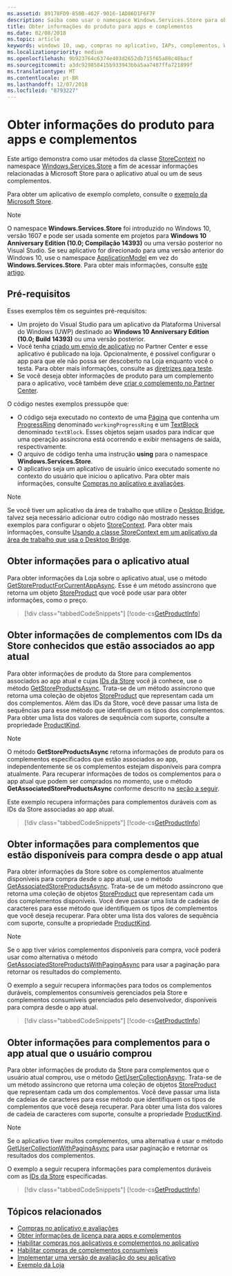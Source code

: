 ```yaml
---
ms.assetid: 89178FD9-850B-462F-9016-1AD86D1F6F7F
description: Saiba como usar o namespace Windows.Services.Store para obter informações de produto relacionados à Loja para o aplicativo atual ou um de seus complementos.
title: Obter informações do produto para apps e complementos
ms.date: 02/08/2018
ms.topic: article
keywords: windows 10, uwp, compras no aplicativo, IAPs, complementos, Windows.Services.Store
ms.localizationpriority: medium
ms.openlocfilehash: 9b923764c6374e403d2652db715f65a80c48bacf
ms.sourcegitcommit: a3dc929858415b933943bba5aa7487ffa721899f
ms.translationtype: MT
ms.contentlocale: pt-BR
ms.lasthandoff: 12/07/2018
ms.locfileid: "8793227"
---
```

# <a name="get-product-info-for-apps-and-add-ons"></a>Obter informações do produto para apps e complementos

Este artigo demonstra como usar métodos da classe [StoreContext](https://msdn.microsoft.com/library/windows/apps/windows.services.store.storecontext.aspx) no namespace [Windows.Services.Store](https://msdn.microsoft.com/library/windows/apps/windows.services.store.aspx) a fim de acessar informações relacionadas à Microsoft Store para o aplicativo atual ou um de seus complementos.

Para obter um aplicativo de exemplo completo, consulte o [exemplo da Microsoft Store](https://github.com/Microsoft/Windows-universal-samples/tree/master/Samples/Store).

> [!NOTE]
> O namespace **Windows.Services.Store** foi introduzido no Windows 10, versão 1607 e pode ser usada somente em projetos para **Windows 10 Anniversary Edition (10.0; Compilação 14393)** ou uma versão posterior no Visual Studio. Se seu aplicativo for direcionado para uma versão anterior do Windows 10, use o namespace [ApplicationModel](https://msdn.microsoft.com/library/windows/apps/windows.applicationmodel.store.aspx) em vez do **Windows.Services.Store**. Para obter mais informações, consulte [este artigo](in-app-purchases-and-trials-using-the-windows-applicationmodel-store-namespace.md).

## <a name="prerequisites"></a>Pré-requisitos

Esses exemplos têm os seguintes pré-requisitos:
* Um projeto do Visual Studio para um aplicativo da Plataforma Universal do Windows (UWP) destinado ao **Windows 10 Anniversary Edition (10.0; Build 14393)** ou uma versão posterior.
* Você tenha [criado um envio de aplicativo](https://msdn.microsoft.com/windows/uwp/publish/app-submissions) no Partner Center e esse aplicativo é publicado na loja. Opcionalmente, é possível configurar o app para que ele não possa ser descoberto na Loja enquanto você o testa. Para obter mais informações, consulte as [diretrizes para teste](in-app-purchases-and-trials.md#testing).
* Se você deseja obter informações de produto para um complemento para o aplicativo, você também deve [criar o complemento no Partner Center](../publish/add-on-submissions.md).

O código nestes exemplos pressupõe que:
* O código seja executado no contexto de uma [Página](https://msdn.microsoft.com/library/windows/apps/windows.ui.xaml.controls.page.aspx) que contenha um [ProgressRing](https://msdn.microsoft.com/library/windows/apps/windows.ui.xaml.controls.progressring.aspx) denominado ```workingProgressRing``` e um [TextBlock](https://msdn.microsoft.com/library/windows/apps/windows.ui.xaml.controls.textblock.aspx) denominado ```textBlock```. Esses objetos sejam usados para indicar que uma operação assíncrona está ocorrendo e exibir mensagens de saída, respectivamente.
* O arquivo de código tenha uma instrução **using** para o namespace **Windows.Services.Store**.
* O aplicativo seja um aplicativo de usuário único executado somente no contexto do usuário que iniciou o aplicativo. Para obter mais informações, consulte [Compras no aplicativo e avaliações](in-app-purchases-and-trials.md#api_intro).

> [!NOTE]
> Se você tiver um aplicativo da área de trabalho que utilize o [Desktop Bridge](https://developer.microsoft.com/windows/bridges/desktop), talvez seja necessário adicionar outro código não mostrado nesses exemplos para configurar o objeto [StoreContext](https://msdn.microsoft.com/library/windows/apps/windows.services.store.storecontext.aspx). Para obter mais informações, consulte [Usando a classe StoreContext em um aplicativo da área de trabalho que usa o Desktop Bridge](in-app-purchases-and-trials.md#desktop).

## <a name="get-info-for-the-current-app"></a>Obter informações para o aplicativo atual

Para obter informações da Loja sobre o aplicativo atual, use o método [GetStoreProductForCurrentAppAsync](https://docs.microsoft.com/uwp/api/windows.services.store.storecontext.getstoreproductforcurrentappasync). Esse é um método assíncrono que retorna um objeto [StoreProduct](https://msdn.microsoft.com/library/windows/apps/windows.services.store.storeproduct.aspx) que você pode usar para obter informações, como o preço.

> [!div class="tabbedCodeSnippets"]
[!code-cs[GetProductInfo](./code/InAppPurchasesAndLicenses_RS1/cs/GetAppInfoPage.xaml.cs#GetAppInfo)]

## <a name="get-info-for-add-ons-with-known-store-ids-that-are-associated-with-the-current-app"></a>Obter informações de complementos com IDs da Store conhecidos que estão associados ao app atual

Para obter informações de produto da Store para complementos associados ao app atual e cujas [IDs da Store](in-app-purchases-and-trials.md#store_ids) você já conhece, use o método [GetStoreProductsAsync](https://docs.microsoft.com/uwp/api/windows.services.store.storecontext.getstoreproductsasync). Trata-se de um método assíncrono que retorna uma coleção de objetos [StoreProduct](https://msdn.microsoft.com/library/windows/apps/windows.services.store.storeproduct.aspx) que representam cada um dos complementos. Além das IDs da Store, você deve passar uma lista de sequências para esse método que identifiquem os tipos dos complementos. Para obter uma lista dos valores de sequência com suporte, consulte a propriedade [ProductKind](https://docs.microsoft.com/uwp/api/windows.services.store.storeproduct.productkind).

> [!NOTE]
> O método **GetStoreProductsAsync** retorna informações de produto para os complementos especificados que estão associados ao app, independentemente se os complementos estejam disponíveis para compra atualmente. Para recuperar informações de todos os complementos para o app atual que podem ser comprados no momento, use o método **GetAssociatedStoreProductsAsync** conforme descrito na [seção a seguir](#get-info-for-add-ons-that-are-available-for-purchase-from-the-current-app).

Este exemplo recupera informações para complementos duráveis com as IDs da Store associadas ao app atual.

> [!div class="tabbedCodeSnippets"]
[!code-cs[GetProductInfo](./code/InAppPurchasesAndLicenses_RS1/cs/GetProductInfoPage.xaml.cs#GetProductInfo)]

## <a name="get-info-for-add-ons-that-are-available-for-purchase-from-the-current-app"></a>Obter informações para complementos que estão disponíveis para compra desde o app atual

Para obter informações da Store sobre os complementos atualmente disponíveis para compra desde o app atual, use o método [GetAssociatedStoreProductsAsync](https://docs.microsoft.com/uwp/api/windows.services.store.storecontext.getassociatedstoreproductsasync). Trata-se de um método assíncrono que retorna uma coleção de objetos [StoreProduct](https://msdn.microsoft.com/library/windows/apps/windows.services.store.storeproduct.aspx) que representam cada um dos complementos disponíveis. Você deve passar uma lista de cadeias de caracteres para esse método que identifiquem os tipos de complementos que você deseja recuperar. Para obter uma lista dos valores de sequência com suporte, consulte a propriedade [ProductKind](https://docs.microsoft.com/uwp/api/windows.services.store.storeproduct.productkind).

> [!NOTE]
> Se o app tiver vários complementos disponíveis para compra, você poderá usar como alternativa o método [GetAssociatedStoreProductsWithPagingAsync](https://docs.microsoft.com/uwp/api/Windows.Services.Store.StoreContext.GetAssociatedStoreProductsWithPagingAsync) para usar a paginação para retornar os resultados do complemento.

O exemplo a seguir recupera informações para todos os complementos duráveis, complementos consumíveis gerenciados pela Store e complementos consumíveis gerenciados pelo desenvolvedor, disponíveis para compra desde o app atual.

> [!div class="tabbedCodeSnippets"]
[!code-cs[GetProductInfo](./code/InAppPurchasesAndLicenses_RS1/cs/GetAddOnInfoPage.xaml.cs#GetAddOnInfo)]


## <a name="get-info-for-add-ons-for-the-current-app-that-the-user-has-purchased"></a>Obter informações para complementos para o app atual que o usuário comprou

Para obter informações de produto da Store para complementos que o usuário atual comprou, use o método [GetUserCollectionAsync](https://docs.microsoft.com/uwp/api/windows.services.store.storecontext.getusercollectionasync). Trata-se de um método assíncrono que retorna uma coleção de objetos [StoreProduct](https://msdn.microsoft.com/library/windows/apps/windows.services.store.storeproduct.aspx) que representam cada um dos complementos. Você deve passar uma lista de cadeias de caracteres para esse método que identifiquem os tipos de complementos que você deseja recuperar. Para obter uma lista dos valores de cadeia de caracteres com suporte, consulte a propriedade [ProductKind](https://msdn.microsoft.com/library/windows/apps/windows.services.store.storeproduct.productkind.aspx).

> [!NOTE]
> Se o aplicativo tiver muitos complementos, uma alternativa é usar o método [GetUserCollectionWithPagingAsync](https://docs.microsoft.com/uwp/api/windows.services.store.storecontext.getusercollectionwithpagingasync) para usar paginação e retornar os resultados dos complementos.

O exemplo a seguir recupera informações para complementos duráveis com as [IDs da Store](in-app-purchases-and-trials.md#store_ids) especificadas.

> [!div class="tabbedCodeSnippets"]
[!code-cs[GetProductInfo](./code/InAppPurchasesAndLicenses_RS1/cs/GetUserCollectionPage.xaml.cs#GetUserCollection)]

## <a name="related-topics"></a>Tópicos relacionados

* [Compras no aplicativo e avaliações](in-app-purchases-and-trials.md)
* [Obter informações de licença para apps e complementos](get-license-info-for-apps-and-add-ons.md)
* [Habilitar compras nos aplicativos e complementos no aplicativo](enable-in-app-purchases-of-apps-and-add-ons.md)
* [Habilitar compras de complementos consumíveis](enable-consumable-add-on-purchases.md)
* [Implementar uma versão de avaliação do seu aplicativo](implement-a-trial-version-of-your-app.md)
* [Exemplo da Loja](https://github.com/Microsoft/Windows-universal-samples/tree/master/Samples/Store)
